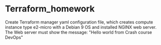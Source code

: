 # Terraform_homework

Create Terraform manager yaml configuration file,
which creates compute instance type e2-micro with a Debian 9
OS and installed NGINX web server.
The Web server must show the message:
"Hello world from Crash course DevOps"
